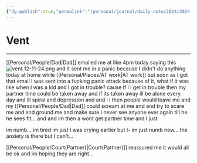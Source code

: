 ```yaml
---
{"dg-publish":true,"permalink":"/personal/journal/daily-note/2024/2024-12-11/","tags":["anxiety","numb","traumaTriggered","tired/exausted","panic_attack","daily","20-24"]}
---
```


# Vent
---
[[Personal/People/Dad\|Dad]] emailed me at like 4pm today saying this ![vent 12-11-24.png](/img/user/Personal/Images/vent%2012-11-24.png)
and it sent me in a panic because I didn't do anything today at home while [[Personal/Places/AT work\|AT work]] but soon as I got that email I was sent into a fucking panic attack because of it, what if it was like when I was a kid and I got in trouble?
cause if i i get in trouble then my partner time could be taken away and if its taken away ill be alone every day and ill spiral and depression and and i i then people would leave me and my [[Personal/People/Dad\|Dad]] could scream at me and and try to scare me and and ground me and make sure i never see anyone ever again till he he sees fit...
and and im then a wont get partner time and I just 

im numb... im tired im just I was crying earlier but I- im just numb now...  the anxiety is there but I can't...

[[Personal/People/Court(Partner)\|Court(Partner)]] reassured me it would all be ok and im hoping they are right...